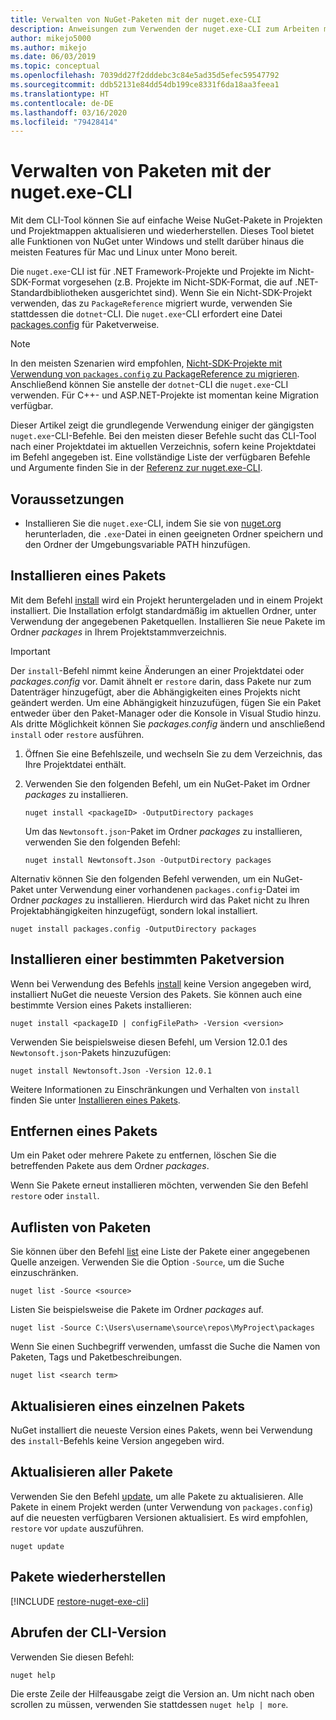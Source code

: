 ```yaml
---
title: Verwalten von NuGet-Paketen mit der nuget.exe-CLI
description: Anweisungen zum Verwenden der nuget.exe-CLI zum Arbeiten mit NuGet-Paketen.
author: mikejo5000
ms.author: mikejo
ms.date: 06/03/2019
ms.topic: conceptual
ms.openlocfilehash: 7039dd27f2dddebc3c84e5ad35d5efec59547792
ms.sourcegitcommit: ddb52131e84dd54db199ce8331f6da18aa3feea1
ms.translationtype: HT
ms.contentlocale: de-DE
ms.lasthandoff: 03/16/2020
ms.locfileid: "79428414"
---
```

# <a name="manage-packages-using-the-nugetexe-cli"></a>Verwalten von Paketen mit der nuget.exe-CLI

Mit dem CLI-Tool können Sie auf einfache Weise NuGet-Pakete in Projekten und Projektmappen aktualisieren und wiederherstellen. Dieses Tool bietet alle Funktionen von NuGet unter Windows und stellt darüber hinaus die meisten Features für Mac und Linux unter Mono bereit.

Die `nuget.exe`-CLI ist für .NET Framework-Projekte und Projekte im Nicht-SDK-Format vorgesehen (z.B. Projekte im Nicht-SDK-Format, die auf .NET-Standardbibliotheken ausgerichtet sind). Wenn Sie ein Nicht-SDK-Projekt verwenden, das zu `PackageReference` migriert wurde, verwenden Sie stattdessen die `dotnet`-CLI. Die `nuget.exe`-CLI erfordert eine Datei [packages.config](../reference/packages-config.md) für Paketverweise.

> [!NOTE]
> In den meisten Szenarien wird empfohlen, [Nicht-SDK-Projekte mit Verwendung von `packages.config` zu PackageReference zu migrieren](../consume-packages/migrate-packages-config-to-package-reference.md). Anschließend können Sie anstelle der `dotnet`-CLI die `nuget.exe`-CLI verwenden. Für C++- und ASP.NET-Projekte ist momentan keine Migration verfügbar.

Dieser Artikel zeigt die grundlegende Verwendung einiger der gängigsten `nuget.exe`-CLI-Befehle. Bei den meisten dieser Befehle sucht das CLI-Tool nach einer Projektdatei im aktuellen Verzeichnis, sofern keine Projektdatei im Befehl angegeben ist. Eine vollständige Liste der verfügbaren Befehle und Argumente finden Sie in der [Referenz zur nuget.exe-CLI](../reference/nuget-exe-cli-reference.md).

## <a name="prerequisites"></a>Voraussetzungen

- Installieren Sie die `nuget.exe`-CLI, indem Sie sie von [nuget.org](https://dist.nuget.org/win-x86-commandline/latest/nuget.exe) herunterladen, die `.exe`-Datei in einen geeigneten Ordner speichern und den Ordner der Umgebungsvariable PATH hinzufügen.

## <a name="install-a-package"></a>Installieren eines Pakets

Mit dem Befehl [install](../reference/cli-reference/cli-ref-install.md) wird ein Projekt heruntergeladen und in einem Projekt installiert. Die Installation erfolgt standardmäßig im aktuellen Ordner, unter Verwendung der angegebenen Paketquellen. Installieren Sie neue Pakete im Ordner *packages* in Ihrem Projektstammverzeichnis.

> [!IMPORTANT]
> Der `install`-Befehl nimmt keine Änderungen an einer Projektdatei oder *packages.config* vor. Damit ähnelt er `restore` darin, dass Pakete nur zum Datenträger hinzugefügt, aber die Abhängigkeiten eines Projekts nicht geändert werden. Um eine Abhängigkeit hinzuzufügen, fügen Sie ein Paket entweder über den Paket-Manager oder die Konsole in Visual Studio hinzu. Als dritte Möglichkeit können Sie *packages.config* ändern und anschließend `install` oder `restore` ausführen.

1. Öffnen Sie eine Befehlszeile, und wechseln Sie zu dem Verzeichnis, das Ihre Projektdatei enthält.

2. Verwenden Sie den folgenden Befehl, um ein NuGet-Paket im Ordner *packages* zu installieren.

    ```cli
    nuget install <packageID> -OutputDirectory packages
    ```

    Um das `Newtonsoft.json`-Paket im Ordner *packages* zu installieren, verwenden Sie den folgenden Befehl:

    ```cli
    nuget install Newtonsoft.Json -OutputDirectory packages
    ```

Alternativ können Sie den folgenden Befehl verwenden, um ein NuGet-Paket unter Verwendung einer vorhandenen `packages.config`-Datei im Ordner *packages* zu installieren. Hierdurch wird das Paket nicht zu Ihren Projektabhängigkeiten hinzugefügt, sondern lokal installiert.

```cli
nuget install packages.config -OutputDirectory packages
```

## <a name="install-a-specific-version-of-a-package"></a>Installieren einer bestimmten Paketversion

Wenn bei Verwendung des Befehls [install](../reference/cli-reference/cli-ref-install.md) keine Version angegeben wird, installiert NuGet die neueste Version des Pakets. Sie können auch eine bestimmte Version eines Pakets installieren:

```cli
nuget install <packageID | configFilePath> -Version <version>
```

Verwenden Sie beispielsweise diesen Befehl, um Version 12.0.1 des `Newtonsoft.json`-Pakets hinzuzufügen:

```cli
nuget install Newtonsoft.Json -Version 12.0.1
```

Weitere Informationen zu Einschränkungen und Verhalten von `install` finden Sie unter [Installieren eines Pakets](#install-a-package).

## <a name="remove-a-package"></a>Entfernen eines Pakets

Um ein Paket oder mehrere Pakete zu entfernen, löschen Sie die betreffenden Pakete aus dem Ordner *packages*.

Wenn Sie Pakete erneut installieren möchten, verwenden Sie den Befehl `restore` oder `install`.

## <a name="list-packages"></a>Auflisten von Paketen

Sie können über den Befehl [list](../reference/cli-reference/cli-ref-list.md) eine Liste der Pakete einer angegebenen Quelle anzeigen. Verwenden Sie die Option `-Source`, um die Suche einzuschränken.

```cli
nuget list -Source <source>
```

Listen Sie beispielsweise die Pakete im Ordner *packages* auf.

```cli
nuget list -Source C:\Users\username\source\repos\MyProject\packages
```

Wenn Sie einen Suchbegriff verwenden, umfasst die Suche die Namen von Paketen, Tags und Paketbeschreibungen.

```cli
nuget list <search term>
```

## <a name="update-an-individual-package"></a>Aktualisieren eines einzelnen Pakets

NuGet installiert die neueste Version eines Pakets, wenn bei Verwendung des `install`-Befehls keine Version angegeben wird.

## <a name="update-all-packages"></a>Aktualisieren aller Pakete

Verwenden Sie den Befehl [update](../reference/cli-reference/cli-ref-update.md), um alle Pakete zu aktualisieren. Alle Pakete in einem Projekt werden (unter Verwendung von `packages.config`) auf die neuesten verfügbaren Versionen aktualisiert. Es wird empfohlen, `restore` vor `update` auszuführen.

```cli
nuget update
```

## <a name="restore-packages"></a>Pakete wiederherstellen

[!INCLUDE [restore-nuget-exe-cli](includes/restore-nuget-exe-cli.md)]

## <a name="get-the-cli-version"></a>Abrufen der CLI-Version

Verwenden Sie diesen Befehl:

```cli
nuget help
```

Die erste Zeile der Hilfeausgabe zeigt die Version an. Um nicht nach oben scrollen zu müssen, verwenden Sie stattdessen `nuget help | more`.